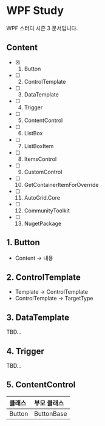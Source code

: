 # WPF Study

WPF 스터디 시즌 3 문서입니다.

## Content

- [x] 1. Button
- [ ] 2. ControlTemplate
- [ ] 3. DataTemplate
- [ ] 4. Trigger
- [ ] 5. ContentControl
- [ ] 6. ListBox
- [ ] 7. ListBoxItem
- [ ] 8. ItemsControl
- [ ] 9. CustomControl
- [ ] 10. GetContainerItemForOverride
- [ ] 11. AutoGrid.Core
- [ ] 12. CommunityToolkit
- [ ] 13. NugetPackage

## 1. Button
- Content -> 내용

## 2. ControlTemplate

- Template -> ControlTemplate
- ControlTemplate -> TargetType

## 3. DataTemplate

TBD...

## 4. Trigger

TBD...

## 5. ContentControl

| 클래스 | 부모 클래스 |
|:------|:------------|
| Button | ButtonBase |




